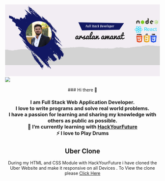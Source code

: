 
![Header](https://github.com/arsalanamanat/arsalanamanat/blob/6a01527bf36d589be15e60faf4f5948621284804/readME_header.jpg)
 ![](https://img.shields.io/badge/<HTML5>-<CSS3>-<JavaScript>-informational?style=flat&logo=<LOGO_NAME>&logoColor=white&color=2bbc8a)


 <div align="center"> 
### Hi there 👋

<h3 style="position: 0px auto">I am Full Stack Web Application Developer.<br> I love to write programs and solve real world problems. <br>I have a passion for learning and sharing my knowledge with others as public as possible. <br>🌱 I’m currently learning with <a href="https://github.com/orgs/HackYourFuture/dashboard">HackYourFuture</a><br>⚡ I love to Play Drums</h3>
 

 
 

<h2> Uber Clone </h2>
<p> During my HTML and CSS Module with HackYourFuture i have cloned the Uber Website and make it responsive on all Devices . To View the clone please
  <a href="https://arsalanamanat.github.io/Uber_clone/">Click Here</a>
  
  </div>


<!--
**arsalanamanat/arsalanamanat** is a ✨ _special_ ✨ repository because its `README.md` (this file) appears on your GitHub profile.

Here are some ideas to get you started:

- 🔭 I’m currently working on ...
- 🌱 I’m currently learning ...
- 👯 I’m looking to collaborate on ...
- 🤔 I’m looking for help with ...
- 💬 Ask me about ...
- 📫 How to reach me: ...
- 😄 Pronouns: ...
- ⚡ Fun fact: ...
-->
